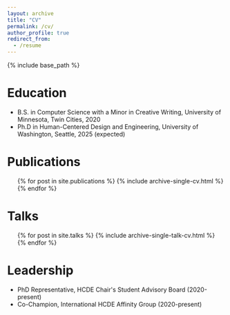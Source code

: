 ```yaml
---
layout: archive
title: "CV"
permalink: /cv/
author_profile: true
redirect_from:
  - /resume
---
```


{% include base_path %}

Education
======
* B.S. in Computer Science with a Minor in Creative Writing, University of Minnesota, Twin Cities, 2020
* Ph.D in Human-Centered Design and Engineering, University of Washington, Seattle, 2025 (expected)
  

Publications
======
  <ul>{% for post in site.publications %}
    {% include archive-single-cv.html %}
  {% endfor %}</ul>
  
Talks
======
  <ul>{% for post in site.talks %}
    {% include archive-single-talk-cv.html %}
  {% endfor %}</ul>
  
  
Leadership
======
* PhD Representative, HCDE Chair's Student Advisory Board (2020-present)
* Co-Champion, International HCDE Affinity Group (2020-present) 
